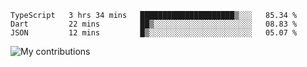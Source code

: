 <!--START_SECTION:waka-->
```text
TypeScript   3 hrs 34 mins   █████████████████████▒░░░   85.34 % 
Dart         22 mins         ██▒░░░░░░░░░░░░░░░░░░░░░░   08.83 % 
JSON         12 mins         █▒░░░░░░░░░░░░░░░░░░░░░░░   05.07 % 
```
<!--END_SECTION:waka-->
<img src="https://github-readme-streak-stats.herokuapp.com/?user=pahas&theme=white" alt="My contributions" />
